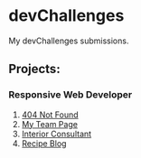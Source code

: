 # devChallenges
My devChallenges submissions.

## Projects:

### Responsive Web Developer
1. [404 Not Found](./404-not-found)
2. [My Team Page](./my-team-page)
3. [Interior Consultant](./interior-consultant)
4. [Recipe Blog](./dc-recipe-blog)
